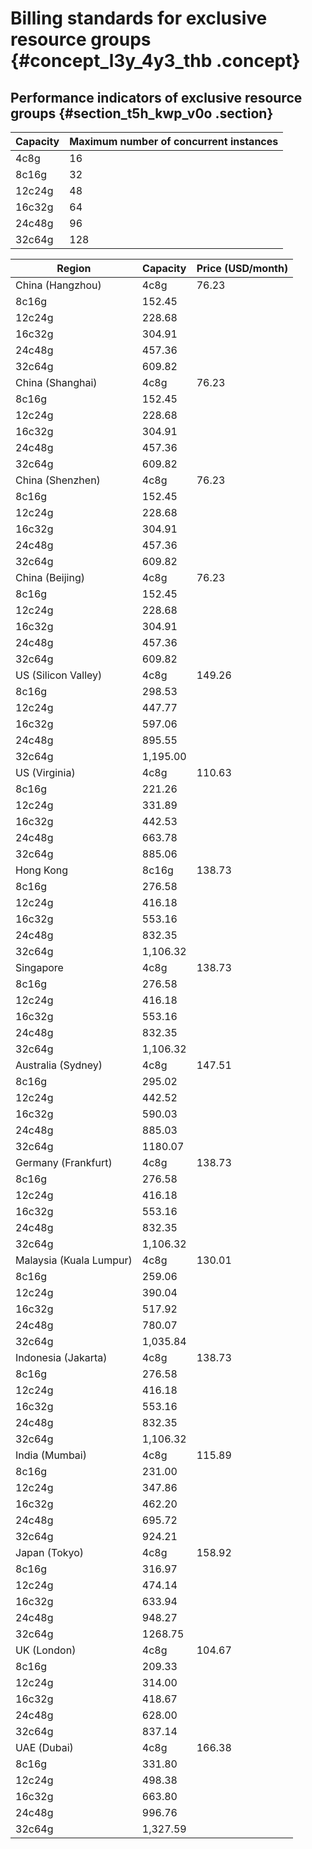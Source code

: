 # Billing standards for exclusive resource groups {#concept_l3y_4y3_thb .concept}

## Performance indicators of exclusive resource groups {#section_t5h_kwp_v0o .section}

|Capacity|Maximum number of concurrent instances|
|--------|--------------------------------------|
|4c8g|16|
|8c16g|32|
|12c24g|48|
|16c32g|64|
|24c48g|96|
|32c64g|128|

|Region|Capacity|Price \(USD/month\)|
|------|--------|-------------------|
|China \(Hangzhou\)|4c8g|76.23|
|8c16g|152.45|
|12c24g|228.68|
|16c32g|304.91|
|24c48g|457.36|
|32c64g|609.82|
|China \(Shanghai\)|4c8g|76.23|
|8c16g|152.45|
|12c24g|228.68|
|16c32g|304.91|
|24c48g|457.36|
|32c64g|609.82|
|China \(Shenzhen\)|4c8g|76.23|
|8c16g|152.45|
|12c24g|228.68|
|16c32g|304.91|
|24c48g|457.36|
|32c64g|609.82|
|China \(Beijing\)|4c8g|76.23|
|8c16g|152.45|
|12c24g|228.68|
|16c32g|304.91|
|24c48g|457.36|
|32c64g|609.82|
|US \(Silicon Valley\)|4c8g|149.26|
|8c16g|298.53|
|12c24g|447.77|
|16c32g|597.06|
|24c48g|895.55|
|32c64g|1,195.00|
|US \(Virginia\)|4c8g|110.63|
|8c16g|221.26|
|12c24g|331.89|
|16c32g|442.53|
|24c48g|663.78|
|32c64g|885.06|
|Hong Kong|8c16g|138.73|
|8c16g|276.58|
|12c24g|416.18|
|16c32g|553.16|
|24c48g|832.35|
|32c64g|1,106.32|
|Singapore|4c8g|138.73|
|8c16g|276.58|
|12c24g|416.18|
|16c32g|553.16|
|24c48g|832.35|
|32c64g|1,106.32|
|Australia \(Sydney\)|4c8g|147.51|
|8c16g|295.02|
|12c24g|442.52|
|16c32g|590.03|
|24c48g|885.03|
|32c64g|1180.07|
|Germany \(Frankfurt\)|4c8g|138.73|
|8c16g|276.58|
|12c24g|416.18|
|16c32g|553.16|
|24c48g|832.35|
|32c64g|1,106.32|
|Malaysia \(Kuala Lumpur\)|4c8g|130.01|
|8c16g|259.06|
|12c24g|390.04|
|16c32g|517.92|
|24c48g|780.07|
|32c64g|1,035.84|
|Indonesia \(Jakarta\)|4c8g|138.73|
|8c16g|276.58|
|12c24g|416.18|
|16c32g|553.16|
|24c48g|832.35|
|32c64g|1,106.32|
|India \(Mumbai\)|4c8g|115.89|
|8c16g|231.00|
|12c24g|347.86|
|16c32g|462.20|
|24c48g|695.72|
|32c64g|924.21|
|Japan \(Tokyo\)|4c8g|158.92|
|8c16g|316.97|
|12c24g|474.14|
|16c32g|633.94|
|24c48g|948.27|
|32c64g|1268.75|
|UK \(London\)|4c8g|104.67|
|8c16g|209.33|
|12c24g|314.00|
|16c32g|418.67|
|24c48g|628.00|
|32c64g|837.14|
|UAE \(Dubai\)|4c8g|166.38|
|8c16g|331.80|
|12c24g|498.38|
|16c32g|663.80|
|24c48g|996.76|
|32c64g|1,327.59|

